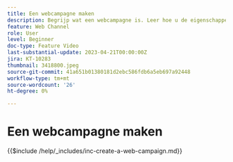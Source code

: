 ```yaml
---
title: Een webcampagne maken
description: Begrijp wat een webcampagne is. Leer hoe u de eigenschappen van de webcampagne configureert, controleert en publiceert.
feature: Web Channel
role: User
level: Beginner
doc-type: Feature Video
last-substantial-update: 2023-04-21T00:00:00Z
jira: KT-10283
thumbnail: 3418800.jpeg
source-git-commit: 41a651b01380181d2ebc586fdb6a5eb697a92448
workflow-type: tm+mt
source-wordcount: '26'
ht-degree: 0%

---
```



# Een webcampagne maken

{{$include /help/_includes/inc-create-a-web-campaign.md}}
